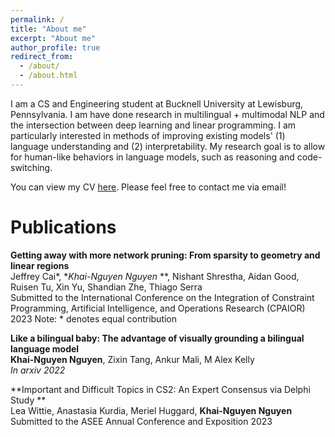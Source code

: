 ```yaml
---
permalink: /
title: "About me"
excerpt: "About me"
author_profile: true
redirect_from: 
  - /about/
  - /about.html
---
```


I am a CS and Engineering student at Bucknell University at Lewisburg, Pennsylvania. I am have done research in multilingual + multimodal NLP and the intersection between deep learning and linear programming. I am particularly interested in methods of improving existing models' (1) language understanding and (2) interpretability. My research goal is to allow for human-like behaviors in language models, such as reasoning and code-switching.

You can view my CV [here](https://drive.google.com/file/d/15IccTUqdHDuZDciQJfTjzLzsB86SarrH/view?usp=sharing). Please feel free to contact me via email!

<!-- About me
===
I am originally from Ho Chi Minh City, Vietnam. Here in the States, I go by Nguyen Nguyen, but in Vietnamese, my name is Khải Nguyên [kʰaːj ŋwiəŋ]. As Vietnamese is a tonal and isolating language, many people in the States have found it difficult to pronounce my name. As such, I have enjoyed hearing many variations of my name, such as win, wind, or en-win. Nevertheless, my favorites have been win-win, which is the main motivation for my English name, and Winnie-the-Pooh. Since language changes with time, I believe there is no absolute "correct" way to pronounce any word, so please feel free to call me whatever you want - as long as it makes sense. -->

Publications
===

**Getting away with more network pruning: From sparsity to geometry and linear regions** <br>
Jeffrey Cai*, **Khai-Nguyen Nguyen* **, Nishant Shrestha, Aidan Good, Ruisen Tu, Xin Yu, Shandian Zhe, Thiago Serra <br>
Submitted to the International Conference on the Integration of Constraint Programming, Artificial Intelligence,
and Operations Research (CPAIOR) 2023
Note: * denotes equal contribution

**Like a bilingual baby: The advantage of visually grounding a bilingual language model** <br>
**Khai-Nguyen Nguyen**, Zixin Tang, Ankur Mali, M Alex Kelly<br>
_In arxiv 2022_

**Important and Difficult Topics in CS2: An Expert Consensus via Delphi Study
** <br>
Lea Wittie, Anastasia Kurdia, Meriel Huggard, **Khai-Nguyen Nguyen** <br>
Submitted to the ASEE Annual Conference and Exposition 2023





